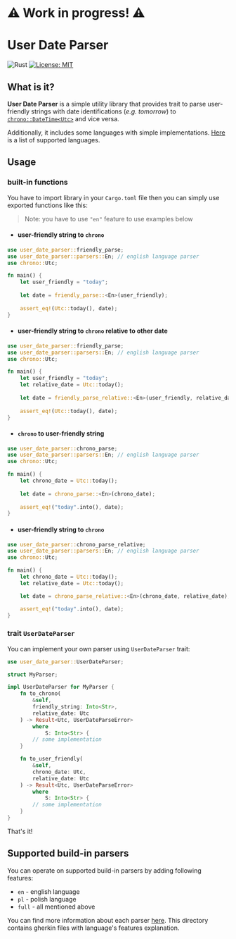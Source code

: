 # :warning: Work in progress! :warning:
# User Date Parser

![Rust](https://github.com/Xavrax/user-date-parser/actions/workflows/rust.yml/badge.svg)
[![License: MIT](https://img.shields.io/badge/License-MIT-yellow.svg)](https://opensource.org/licenses/MIT)

## What is it?

**User Date Parser** is a simple utility library that provides trait to parse user-friendly strings with
date identifications (*e.g. tomorrow*) to [`chrono::DateTime<Utc>`](https://docs.rs/chrono/) and vice versa.

Additionally, it includes some languages with simple implementations. [Here](#supported-build-in-parsers) is a list
of supported languages.

## Usage

### built-in functions
You have to import library in your `Cargo.toml` file then you can simply use exported functions like this:

> Note: you have to use `"en"` feature to use examples below

- #### user-friendly string to `chrono` 

```rust
use user_date_parser::friendly_parse;
use user_date_parser::parsers::En; // english language parser
use chrono::Utc;

fn main() {
    let user_friendly = "today";
    
    let date = friendly_parse::<En>(user_friendly);
    
    assert_eq!(Utc::today(), date);
}
```

- #### user-friendly string to `chrono` relative to other date

```rust
use user_date_parser::friendly_parse;
use user_date_parser::parsers::En; // english language parser
use chrono::Utc;

fn main() {
    let user_friendly = "today";
    let relative_date = Utc::today();
    
    let date = friendly_parse_relative::<En>(user_friendly, relative_date);
    
    assert_eq!(Utc::today(), date);
}
```

- #### `chrono` to user-friendly string

```rust
use user_date_parser::chrono_parse;
use user_date_parser::parsers::En; // english language parser
use chrono::Utc;

fn main() {
    let chrono_date = Utc::today();
    
    let date = chrono_parse::<En>(chrono_date);
    
    assert_eq!("today".into(), date);
}
```

- #### user-friendly string to `chrono`

```rust
use user_date_parser::chrono_parse_relative;
use user_date_parser::parsers::En; // english language parser
use chrono::Utc;

fn main() {
    let chrono_date = Utc::today();
    let relative_date = Utc::today();

    let date = chrono_parse_relative::<En>(chrono_date, relative_date);

    assert_eq!("today".into(), date);
}
```

### trait `UserDateParser`

You can implement your own parser using `UserDateParser` trait:

```rust
use user_date_parser::UserDateParser;

struct MyParser;

impl UserDateParser for MyParser {
    fn to_chrono(
        &self,
        friendly_string: Into<Str>,
        relative_date: Utc
    ) -> Result<Utc, UserDateParseError>
        where
            S: Into<Str> {
        // some implementation
    }

    fn to_user_friendly(
        &self,
        chrono_date: Utc,
        relative_date: Utc
    ) -> Result<Utc, UserDateParseError>
        where
            S: Into<Str> {
        // some implementation
    }
}

```

That's it!

## Supported build-in parsers

You can operate on supported build-in parsers by adding following features:

- `en` - english language
- `pl` - polish language
- `full` - all mentioned above

You can find more information about each parser [here](features/languages). This directory contains
gherkin files with language's features explanation.